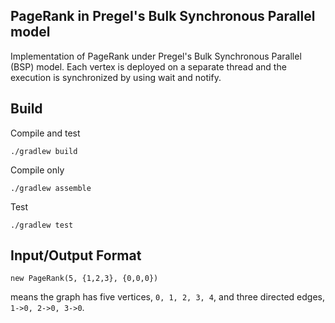 ## PageRank in Pregel's Bulk Synchronous Parallel model

Implementation of PageRank under Pregel's Bulk Synchronous Parallel (BSP) model. Each vertex is deployed on a separate thread and the execution is synchronized by using wait and notify. 

## Build

Compile and test
```
./gradlew build
```

Compile only
```
./gradlew assemble
```

Test
```
./gradlew test
```

## Input/Output Format

```
new PageRank(5, {1,2,3}, {0,0,0})
```
means the graph has five vertices, `0, 1, 2, 3, 4`, and three directed edges, `1->0, 2->0, 3->0`.

